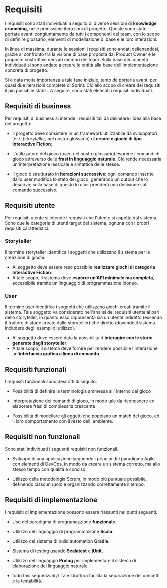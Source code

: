 # Requisiti

I requisiti sono stati individuati a seguito di diverse sessioni di **knowledge
crunching**, nelle primissime iterazioni di progetto. Queste sono state portate
avanti congiuntamente da tutti i componenti del team, con lo scopo di definire
glossario, elementi di modellazione di base e le loro interazioni.

In linea di massima, durante le sessioni i requisiti sono andati delienandosi,
grazie al confronto tra la visione di base proposta dal Product Owner e le
proposte costruttive dei vari membri del team. Sulla base dei concetti
individuati si sono andate a creare le entità alla base dell'implementazione
concreta di progetto.

Si è data molta importanza a tale fase iniziale, tanto da portarla avanti per
quasi due iterazioni complete di Sprint. Ciò allo scopo di creare dei requisiti
il più possibile stabili. A seguire, sono stati elencati i requisiti
individuati.

## Requisiti di business

<!-- Requisiti core, qualunque cosa significhi -->

Per requisiti di business si intende i requisiti tali da delineare l'idea alla
base del progetto:

- Il progetto deve consistere in un framework utilizzabile da sviluppatori terzi
  (_storyteller_, nel nostro glossario) di **creare e giochi di tipo Interactive
  Fiction**;

- L'utilizzatore del gioco (_user_, nel nostro glossario) esprime i comandi di
  gioco attraverso delle **frasi in linguaggio naturale**. Ciò rende necessaria
  un'interpretazione lessicale e sintattica delle stesse.

- Il gioco è strutturato in **iterazioni successive**: ogni comando inserito
  dallo user modifica lo stato del gioco, generando un output che lo descrive;
  sulla base di questo lo user prenderà una decisione sul comando successivo.

<!---I requisiti di business che sono stati individuati consistono in:

- Permettere ad un utente di creare dei giochi del tipo Interactive Fiction.

- Creare un sistema di Natural Language Processing in grado di comprendere ed
  estrarre significato dalla frase inserita dall'utente.

- Fornire un'interfaccia a linea di comando attraverso la quale un giocatore può
  interagire con il sistema.

- Creare un framework estensibile e ben sviluppato in ogni modulo, in modo da
  fornire un API chiara e facilmente utilizzabile. --->

## Requisiti utente

<!-- Cosa si aspetta l'utente dal programma? -->

Per requisiti utente si intende i requisiti che l'utente si aspetta dal sistema.
Sono due le categorie di utenti target del sistema, ognuna con i propri
requisiti caratteristici.

### Storyteller

Il termine storyteller identifica i soggetti che utilizzano il sistema per la
creazione di giochi.

- Al soggetto deve essere reso possibile **realizzare giochi di categoria
  Interactive Fiction**.
- A tale scopo, il sistema deve **esporre un'API minimale ma completa**,
  accessibile tramite un linguaggio di programmazione idoneo.

### User

Il termine user identifica i soggetti che utilizzano giochi creati tramite il
sistema. Tale soggetto va considerato nell'analisi dei requisiti utente al pari
dello storyteller, in quanto esso rappresenta sia un utente indiretto (essendo
il fruitore di storie create dallo storyteller) che diretto (dovendo il sistema
includere degli esempi di utilizzo).

- Al soggetto deve essere data la possibilità d'**interagire con le storie
  generate dagli storyteller**.
- A tale scopo, il sistema deve fornire per rendere possibile l'interazione
  un'**interfaccia grafica a linea di comando**.

## Requisiti funzionali

<!-- Quali funzioni deve fornire il framework all'utente -->

I requisiti funzionali sono descritti di seguito.

- Possibilità di definire la terminologia ammessa all' interno del gioco

- Interpretazione dei comandi di gioco, in modo tale da riconoscere ed elaborare
  frasi di complessità crescente

- Possibilità di modellare gli oggetti che popolano un match del gioco, ed il
  loro comportamento con il resto dell' ambiente.

## Requisiti non funzionali

<!-- Cosa deve fornire il framework, come "side effect" -->

Sono stati individuati i seguenti requisiti non funzionali.

- Sviluppo di una applicazione seguendo i principi del paradigma Agile con
  elementi di DevOps, in modo da creare un sistema corretto, ma allo stesso
  tempo con qualità e conciso.

- Utilizzo della metodologia Scrum, in modo più puntuale possibile, definendo
  ciascun ruolo e organizzando correttamente il tempo.

## Requisiti di implementazione

<!-- Cosa deve essere utilizzato per l'implementazione, punti dai quali non possiamo prescindere -->

I requisiti di implementazione possono essere riassunti nei punti seguenti.

- Uso del paradigma di programazzione **funzionale**.

- Utilizzo del linguaggio di programmazione **Scala**.

- Utilizzo del sistema di build automation **Gradle**.

- Sistema di testing usando **Scalatest** e **jUnit**.

- Utilizzo del linguaggio **Prolog** per implementare il sistema di elaborazione
  del linguaggio naturale.

- todo fasi sequenziali // Tale struttura facilita la separazione dei concetti e
  la testabilità.
